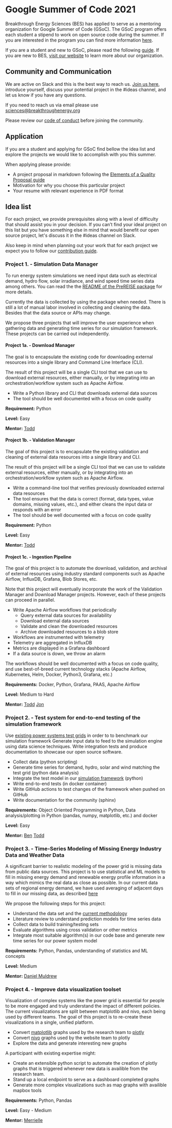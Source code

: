 # Google Summer of Code 2021
Breakthrough Energy Sciences (BES) has applied to serve as a mentoring organization for Google Summer of Code (GSoC).
The GSoC program offers each student a stipend to work on open source code during the summer.
If you are interested in the program you can find more information [here](https://summerofcode.withgoogle.com/).

If you are a student and new to GSoC, please read the following [guide](https://google.github.io/gsocguides/student/).
If you are new to BES, [visit our website](https://science.breakthroughenergy.org/) to learn more about our organization.


## Community and Communication
We are active on Slack and this is the best way to reach us.
[Join us here](http://science.breakthroughenergy.org/#get-updates), introduce yourself, discuss your potential project in the #ideas channel, and let us know if you have any questions.

If you need to reach us via email please use sciences@breakthroughenergy.org

Please review our [code of conduct](code_of_conduct.md) before joining the community.

## Application
If you are a student and applying for GSoC find bellow the idea list and explore the projects we would like to accomplish with you this summer.

When applying please provide:

- A project proposal in markdown following the [Elements of a Quality Proposal guide](https://google.github.io/gsocguides/student/writing-a-proposal#elements-of-a-quality-proposal)
- Motivation for why you choose this particular project
- Your resume with relevant experience in PDF format

## Idea list
For each project, we provide prerequisites along with a level of difficulty that should assist you in your decision.
If you can’t find your ideal project on this list
but you have something else in mind that would benefit our open source project,
let's discuss it in the #ideas channel on Slack.

Also keep in mind when planning out your work that for each project we expect you to follow our [contribution guide](contribution_guide.md).

### Project 1. - Simulation Data Manager
To run energy system simulations we need input data such as electrical demand, hydro flow, solar irradiance, and wind speed time series data among others. You can read the  the [README of the PreREISE package](https://github.com/Breakthrough-Energy/PreREISE#2-gather-data-for-simulation) for more details.

Currently the data is collected by using the package when needed. There is still a lot of manual labor involved in collecting and cleaning the data. Besides that the data source or APIs may change.

We propose three projects that will improve the user experience when gathering data and generating time series for our simulation framework. These projects can be carried out independently.

#### Project 1a. - Download Manager
The goal is to encapsulate the existing code for downloading external resources into a single library and Command Line Interface (CLI).

The result of this project will be a single CLI tool that we can use to download external resources, either manually, or by integrating into an orchestration/workflow system such as Apache Airflow.

- Write a Python library and CLI that downloads external data sources
- The tool should be well documented with a focus on code quality

**Requirement:** Python

**Level:** Easy

**Mentor:**
[Todd](https://github.com/ToddG)

#### Project 1b. - Validation Manager
The goal of this project is to encapsulate the existing validation and cleaning of external data resources into a single library and CLI.

The result of this project will be a single CLI tool that we can use to validate external resources, either manually, or by integrating into an orchestration/workflow system such as Apache Airflow.

- Write a command-line tool that verifies previously downloaded external data resources
- The tool ensures that the data is correct (format, data types, value domains, missing values, etc.), and either cleans the input data or responds with an error
- The tool should be well documented with a focus on code quality

**Requirement:** Python

**Level:** Easy

**Mentor:**
[Todd](https://github.com/ToddG)

#### Project 1c. - Ingestion Pipeline
The goal of this project is to automate the download, validation, and archival of external resources using industry standard components such as Apache Airflow, InfluxDB, Grafana, Blob Stores, etc.

Note that this project will eventually incorporate the work of the Validation Manager and Download Manager projects. However, each of these projects can proceed in parallel.

- Write Apache Airflow workflows that periodically
    - Query external data sources for availability
    - Download external data sources
    - Validate and clean the downloaded resources
    - Archive downloaded resources to a blob store
- Workflows are instrumented with telemetry
- Telemetry are aggregated in InfluxDB
- Metrics are displayed in a Grafana dashboard
- If a data source is down, we throw an alarm

The workflows should be well documented with a focus on code quality, and use best-of-breed current technology stacks (Apache Airflow, Kubernetes, Helm, Docker, Python3, Grafana, etc.)

**Requirements:**
Docker, Python, Grafana, PAAS, Apache Airflow

**Level:**
Medium to Hard

**Mentor:**
[Todd](https://github.com/ToddG)
[Jon](https://github.com/jon-hagg)

### Project 2. - Test system for end-to-end testing of the simulation framework
Use [existing power systems test grids](http://labs.ece.uw.edu/pstca/) in order to to benchmark our simulation framework
Generate input data to feed to the simulation engine using data science techniques.
Write integration tests and produce documentation to showcase our open source software.

- Collect data (python scripting)
- Generate time series for demand, hydro, solar and wind matching the test grid (python data analysis)
- Integrate the test model in our [simulation framework](https://github.com/Breakthrough-Energy/PowerSimData) (python)
- Write end-to-end tests (in docker container)
- Write GitHub actions to test changes of the framework when pushed on GitHub
- Write documentation for the community (sphinx)

**Requirements:**
Object Oriented Programming in Python, Data analysis/plotting in Python (pandas, numpy, matplotlib, etc.) and docker

**Level:**
Easy

**Mentor:**
[Ben](https://github.com/rouille)
[Todd](https://github.com/ToddG)

### Project 3. - Time-Series Modeling of Missing Energy Industry Data and Weather Data
A significant barrier to realistic modeling of the power grid is missing data from public data sources.
This project is to use statistical and ML models to fill in missing energy demand and renewable energy profile information in a way which mimics the real data as close as possible.
In our current data sets of regional energy demand, we have used averaging of adjacent days to fill in our missing data, as described [here](https://github.com/Breakthrough-Energy/PreREISE#d-demand-data)

We propose the following steps for this project:

- Understand the data set and the [current methodology](https://github.com/Breakthrough-Energy/PreREISE#d-demand-data)
- Literature review to understand prediction models for time series data
- Collect data to build training/testing sets
- Evaluate algorithms using cross validation or other metrics
- Integrate most suitable algorithm(s) in our code base and generate new time series for our power system model

**Requirements:**
Python, Pandas, understanding of statistics and ML concepts

**Level:**
Medium

**Mentor:**
[Daniel Muldrew](https://github.com/dmuldrew)

### Project 4. - Improve data visualization toolset
Visualization of complex systems like the power grid is essential for people to be more engaged and truly understand the impact of different policies. 
The current visualizations are split between matplotlib and nivo, each being used by different teams.
The goal of this project is to re-create these visualizations in a single, unified platform.

- Convert [matplotlib](https://matplotlib.org/stable/index.html) graphs used by the research team to [plotly](https://plotly.com/python/)
- Convert [nivo](https://nivo.rocks/) graphs used by the website team to plotly
- Explore the data and generate interesting new graphs

A participant with existing expertise might:
- Create an extensible python script to automate the creation of plotly graphs that is triggered whenever new data is availible from the research team.
- Stand up a local endpoint to serve as a dashboard completed graphs
- Generate more complex visualizations such as map graphs with availible mapbox tools

**Requirements:**
Python, Pandas

**Level:**
Easy - Medium

**Mentor:**
[Merrielle](https://github.com/merrielle)
